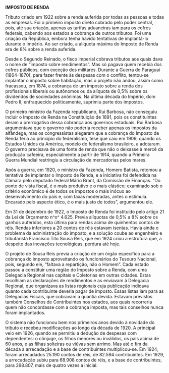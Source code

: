 **IMPOSTO DE RENDA**

Tributo criado em 1922 sobre a renda auferida por todas as pessoas e
todas as empresas. Foi o primeiro imposto direto cobrado pelo poder
central, pois, até sua criação, apenas as tarifas aduaneiras iam para os
cofres federais, cabendo aos estados a cobrança de outros tributos. Foi
uma criação da República, embora tenha havido tentativas de implantá-lo
durante o Império. Ao ser criado, a alíquota máxima do Imposto de Renda
era de 8% sobre a renda auferida.

Desde o Segundo Reinado, o fisco imperial cobrava tributos aos quais
dava o nome de “imposto sobre rendimentos”. Mas só pagava quem recebia
dos cofres públicos, com exceção dos militares. Durante a Guerra do
Paraguai (1864-1870), para fazer frente às despesas com o conflito,
tentou-se implantar o imposto sobre habitação, mas o projeto não andou,
assim como fracassou, em 1874, a cobrança de um imposto sobre a renda
dos profissionais liberais ou autônomos ou da alíquota de 0,5% sobre os
dividendos de sociedades anônimas. Na última década do Império, dom
Pedro II, enfraquecido politicamente, suprimiu parte dos impostos.

O primeiro ministro da Fazenda republicano, Rui Barbosa, não conseguiu
incluir o Imposto de Renda na Constituição de 1891, pois os
constituintes deram a prerrogativa dessa cobrança aos governos
estaduais. Rui Barbosa argumentava que o governo não poderia receber
apenas os impostos da alfândega, mas os congressistas alegaram que a
cobrança do Imposto de Renda feria ao princípio do federalismo, tese que
caiu em 1909, quando os Estados Unidos da América, modelo do federalismo
brasileiro, a adotaram. O governo precisava de uma fonte de renda que
não o deixasse à mercê da produção cafeeira, especialmente a partir de
1914, quando a Primeira Guerra Mundial restringiu a circulação de
mercadorias pelos mares.

Após a guerra, em 1920, o ministro da Fazenda, Homero Batista, retomou a
tentativa de implantar o Imposto de Renda, e a iniciativa foi defendida
na Câmara pelo deputado federal Mário Brant, da Comissão de Finanças.
“Do ponto de vista fiscal, é o mais produtivo e o mais elástico;
examinado sob o critério econômico é de todos os impostos o mais inócuo
ao desenvolvimento do país e, com taxas moderadas, antes o estimula.
Encarado pelo aspecto ético, é o mais justo de todos”, argumentou ele.

Em 31 de dezembro de 1922, o Imposto de Renda foi instituído pelo artigo
21 da Lei de Orçamento n^o^ 4.625. Previa alíquotas de 0,5% a 8% sobre
os ganhos auferidos, esta última para rendas acima de quinhentos contos
de réis. Rendas inferiores a 20 contos de réis estavam isentas. Havia
ainda o problema da administração do imposto, e a solução coube ao
engenheiro e tributarista Francisco Tito Sousa Reis, que em 1924 criou a
estrutura que, a despeito das inovações tecnológicas, perdura até hoje.

O projeto de Sousa Reis previa a criação de um órgão específico para a
cobrança do imposto aproveitando os funcionários do Tesouro Nacional,
pois, segundo ele, “faltava a repartição, não o Homem”. Cada estado
passou a constituir uma região do Imposto sobre a Renda, com uma
Delegacia Regional nas capitais e Coletorias em outras cidades. Estas
recolhiam as declarações de rendimentos e as enviavam à Delegacia
Regional, que organizava as listas regionais cuja publicação indicava
quanto cada contribuinte deveria pagar de imposto. Essas listas iam para
as Delegacias Fiscais, que cobravam a quantia devida. Estavam previstos
também Conselhos de Contribuintes nos estados, aos quais recorreria quem
não concordasse com a cobrança imposta, mas tais conselhos nunca foram
implantados.

O sistema não funcionou bem nos primeiros anos devido à novidade do
tributo e recebeu modificações ao longo da década de 1920. A principal
veio em 1926, quando se permitiu a dedução de despesas com dependentes:
o cônjuge, os filhos menores ou inválidos, os pais acima de 60 anos, e
as filhas solteiras ou viúvas sem arrimo. Mas até o fim da década a
arrecadação e a base de contribuintes multiplicou-se. Em 1924, foram
arrecadados 25.190 contos de réis, de 82.594 contribuintes. Em 1929, a
arrecadação subiu para 68.908 contos de réis, e a base de contribuintes,
para 298.807, mais de quatro vezes a inicial.
